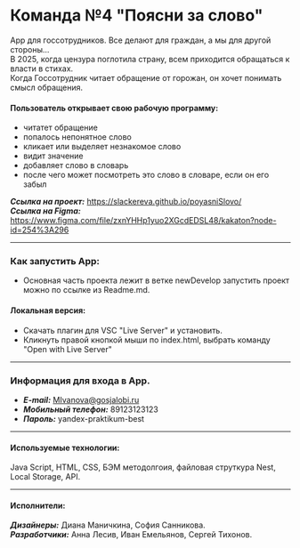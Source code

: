 # Команда №4 "Поясни за слово"
App для госсотрудников. Все делают для граждан, а мы для другой стороны...  
В 2025, когда цензура поглотила страну, всем приходится обращаться к власти в стихах.  
Когда Госсотрудник читает обращение от горожан, он хочет понимать смысл обращения.  
#### Пользователь открывает свою рабочую программу:  
* читатет обращение     
* попалось непонятное слово  
* кликает или выделяет незнакомое слово  
* видит значение  
* добавляет слово в словарь  
* после чего может посмотреть это слово в словаре, если он его забыл   
  
___Ссылка на проект:___ https://slackereva.github.io/poyasniSlovo/  
___Ссылка на Figma:___ https://www.figma.com/file/zxnYHHp1yuo2XGcdEDSL48/kakaton?node-id=254%3A296
* * *
### Как запустить App:  
* Основная часть проекта лежит в ветке newDevelop запустить проект можно по ссылке из Readme.md.  
#### Локальная версия:
* Скачать плагин для VSC "Live Server" и установить.
* Кликнуть правой кнопкой мыши по index.html, выбрать команду "Open with Live Server"
* * *
### Информация для входа в App.
* ___E-mail:___ MIvanova@gosjalobi.ru
* ___Мобильный телефон:___ 89123123123
* ___Пароль:___ yandex-praktikum-best
* * *
#### Используемые технологии:  
Java Script, HTML, CSS, БЭМ методолгоия, файловая струткура Nest, Local Storage, API.
* * *
#### Исполнители:
___Дизайнеры:___ Диана Маничкина, София Санникова.  
___Разработчики:___ Анна Лесив, Иван Емельянов, Сергей Тихонов.
